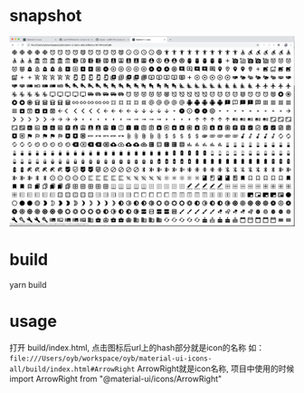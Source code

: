 # snapshot
![screen](https://github.com/oyb81076/material-ui-icons-all/raw/master/screen.png)
# build
yarn build

# usage
打开 build/index.html, 点击图标后url上的hash部分就是icon的名称
如：``file:///Users/oyb/workspace/oyb/material-ui-icons-all/build/index.html#ArrowRight``
ArrowRight就是icon名称, 项目中使用的时候
import ArrowRight from "@material-ui/icons/ArrowRight"

